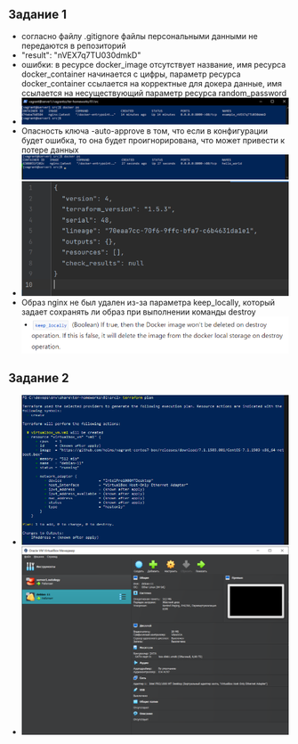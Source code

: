 ## Задание 1
* согласно файлу .gitignore файлы персональными данными не передаются в репозиторий
* "result": "nVEX7q7TU030dmkD"
* ошибки: в ресурсе docker_image отсутствует название, имя ресурса docker_container начинается с цифры, параметр ресурса docker_container ссылается на корректные для докера данные, имя ссылается на несуществующий параметр ресурса random_password
* ![img.png](01/img.png)
* Опасность ключа -auto-approve в том, что если в конфигурации будет ошибка, то она будет проигнорирована, что может привести к потере данных![img_1.png](01/img_1.png)
* ![img_2.png](01/img_2.png)
* Образ nginx не был удален из-за параметра keep_locally, который задает сохранять ли образ при выполнении команды destroy ![img_3.png](01/img_3.png)

## Задание 2
* ![img_4.png](01/img_4.png)
* ![img_5.png](01/img_5.png)